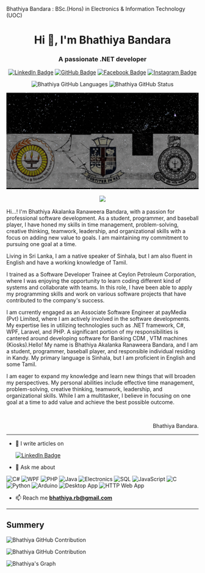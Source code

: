 Bhathiya Bandara : BSc.(Hons) in Electronics & Information Technology (UOC)

<h1 align="center">Hi 👋, I'm Bhathiya Bandara</h1>
<h3 align="center">A passionate .NET developer</h3>

<div align="center">

[![LinkedIn Badge](https://img.shields.io/badge/LinkedIn-blue?style=for-the-badge&logo=linkedin&logoColor=white)](https://www.linkedin.com/in/Bhathiya_Bandara/)
[![GitHub Badge](https://img.shields.io/badge/GitHub-black?style=for-the-badge&logo=github&logoColor=white)](https://github.com/bhathi97)
[![Facebook Badge](https://img.shields.io/badge/Facebook-blue?style=for-the-badge&logo=facebook&logoColor=white)](https://www.facebook.com/Bhathiya_R_Bandara)
[![Instagram Badge](https://img.shields.io/badge/Instagram-purple?style=for-the-badge&logo=instagram&logoColor=white)](https://www.instagram.com/bhathiya_r_bandara/)

</div>

<p align="center">
  <a>
    <img src="https://denvercoder1-github-readme-stats.vercel.app/api/top-langs/?username=bhathi97&langs_count=8&layout=compact&theme=react&border_color=7F3FBF&bg_color=0D1117&title_color=F85D7F&icon_color=F8D866" alt="Bhathiya GitHub Languages" height="150"/>
  </a>  
  <a>
    <img src="https://github-readme-streak-stats.herokuapp.com/?user=bhathi97&theme=radical&border=7F3FBF&background=0D1117" alt="Bhathiya GitHub Status" height="150"/>
  </a>
</p>

![I am GitHub Readme Generator's creator](https://github.com/bhathi97/bhathi97/blob/main/Banner.gif)

<p align="center"> 
  <img src="https://profile-counter.glitch.me/bhathi97/count.svg" />
</p>

Hi...! I'm Bhathiya Akalanka Ranaweera Bandara, with a passion for professional software development. As a student, programmer, and baseball player, I have honed my skills in time management, problem-solving, creative thinking, teamwork, leadership, and organizational skills with a focus on adding new value to goals. I am maintaining my commitment to pursuing one goal at a time.

Living in Sri Lanka, I am a native speaker of Sinhala, but I am also fluent in English and have a working knowledge of Tamil. 

I trained as a Software Developer Trainee at Ceylon Petroleum Corporation, where I was enjoying the opportunity to learn coding different kind of systems and collaborate with teams. In this role, I have been able to apply my programming skills and work on various software projects that have contributed to the company's success.

I am currently engaged as an Associate Software Engineer at payMedia (Pvt) Limited, where I am actively involved in the software developments. My expertise lies in utilizing technologies such as .NET framework, C#, WPF, Laravel, and PHP. A significant portion of my responsibilities is cantered around developing software for Banking CDM , VTM machines (Kiosks).Hello! My name is Bhathiya Akalanka Ranaweera Bandara, and I am a student, programmer, baseball player, and responsible individual residing in Kandy. My primary language is Sinhala, but I am proficient in English and some Tamil.

I am eager to expand my knowledge and learn new things that will broaden my perspectives. My personal abilities include effective time management, problem-solving, creative thinking, teamwork, leadership, and organizational skills. While I am a multitasker, I believe in focusing on one goal at a time to add value and achieve the best possible outcome.

<br/>
<p align="right"> Bhathiya Bandara.</p>

---

- 📝 I write articles on

  [![LinkedIn Badge](https://img.shields.io/badge/LinkedIn-blue?style=for-the-badge&logo=linkedin&logoColor=white)](https://www.linkedin.com/in/Bhathiya_Bandara/)

- 💬 Ask me about 
<div>

  ![C#](https://img.icons8.com/color/48/000000/c-sharp-logo.png)
  ![WPF](https://img.icons8.com/color/48/000000/xaml.png)
  ![PHP](https://img.icons8.com/color/48/000000/php.png)
  ![Java](https://img.icons8.com/color/48/000000/java-coffee-cup-logo.png)
  ![Electronics](https://img.icons8.com/color/48/000000/electronics.png)
  ![SQL](https://img.icons8.com/color/48/000000/sql.png)
  ![JavaScript](https://img.icons8.com/color/48/000000/javascript.png)
  ![C](https://img.icons8.com/color/48/000000/c-programming.png)
  ![Python](https://img.icons8.com/color/48/000000/python.png)
  ![Arduino](https://img.icons8.com/color/48/000000/arduino.png)
  ![Desktop App](https://img.icons8.com/color/48/000000/desktop.png)
  ![HTTP Web App](https://img.icons8.com/color/48/000000/web.png)

</div>

- 📫 Reach me **bhathiya.rb@gmail.com**

---

## Summery

<p align="left">
  <a>
    <img src="https://github-profile-summary-cards.vercel.app/api/cards/profile-details?username=bhathi97&theme=radical" alt="Bhathiya GitHub Contribution"/>
  </a>
</p>

<p align="left">
  <a>
    <img src="https://denvercoder1-github-readme-stats.vercel.app/api?username=bhathi97&show_icons=true&count_private=true&theme=react&border_color=7F3FBF&bg_color=0D1117&title_color=F85D7F&icon_color=F8D866%22%20height=%22192px%22%20width=%2249.5%%22" alt="Bhathiya GitHub Contribution"/>
  </a>
</p>

![Bhathiya's Graph](https://github-readme-activity-graph.vercel.app/graph?username=bhathi97&custom_title=Bhathiya%20Bandara%27s%20GitHub%20Activity%20Graph&bg_color=0D1117&color=7F3FBF&line=7F3FBF&point=7F3FBF&area_color=FFFFFF&title_color=FFFFFF&area=true)

<div align="center">



</div>

















